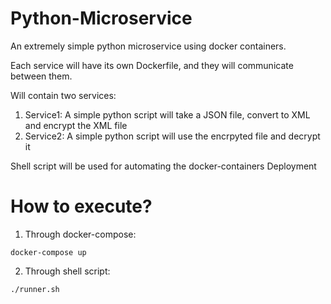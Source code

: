 # Python-Microservice
An extremely simple python microservice using docker containers.

Each service will have its own Dockerfile, and they will
communicate between them.

Will contain two services:
1. Service1: A simple python script will take a JSON file, convert to XML and encrypt the XML file
2. Service2: A simple python script will use the encrpyted file and decrypt it

Shell script will be used for automating the docker-containers Deployment

# How to execute?
1. Through docker-compose:
```
docker-compose up
```
2. Through shell script:
```
./runner.sh
```
